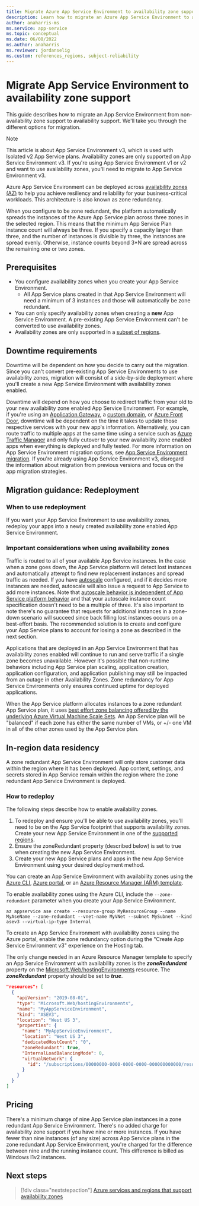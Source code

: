 ```yaml
---
title: Migrate Azure App Service Environment to availability zone support
description: Learn how to migrate an Azure App Service Environment to availability zone support.
author: anaharris-ms
ms.service: app-service
ms.topic: conceptual
ms.date: 06/08/2022
ms.author: anaharris
ms.reviewer: jordanselig
ms.custom: references_regions, subject-reliability
---
```


# Migrate App Service Environment to availability zone support

This guide describes how to migrate an App Service Environment from non-availability zone support to availability support. We'll take you through the different options for migration.

> [!NOTE]
> This article is about App Service Environment v3, which is used with Isolated v2 App Service plans. Availability zones are only supported on App Service Environment v3. If you're using App Service Environment v1 or v2 and want to use availability zones, you'll need to migrate to App Service Environment v3.

Azure App Service Environment can be deployed across [availability zones (AZ)](../reliability/availability-zones-overview.md) to help you achieve resiliency and reliability for your business-critical workloads. This architecture is also known as zone redundancy.

When you configure to be zone redundant, the platform automatically spreads the instances of the Azure App Service plan across three zones in the selected region. This means that the minimum App Service Plan instance count will always be three. If you specify a capacity larger than three, and the number of instances is divisible by three, the instances are spread evenly. Otherwise, instance counts beyond 3*N are spread across the remaining one or two zones.

## Prerequisites

- You configure availability zones when you create your App Service Environment.
  - All App Service plans created in that App Service Environment will need a minimum of 3 instances and those will automatically be zone redundant.
- You can only specify availability zones when creating a **new** App Service Environment. A pre-existing App Service Environment can't be converted to use availability zones.
- Availability zones are only supported in a [subset of regions](../app-service/environment/overview.md#regions).

## Downtime requirements

Downtime will be dependent on how you decide to carry out the migration. Since you can't convert pre-existing App Service Environments to use availability zones, migration will consist of a side-by-side deployment where you'll create a new App Service Environment with availability zones enabled.

Downtime will depend on how you choose to redirect traffic from your old to your new availability zone enabled App Service Environment. For example, if you're using an [Application Gateway](../app-service/networking/app-gateway-with-service-endpoints.md), a [custom domain](../app-service/app-service-web-tutorial-custom-domain.md), or [Azure Front Door](../frontdoor/front-door-overview.md), downtime will be dependent on the time it takes to update those respective services with your new app's information. Alternatively, you can route traffic to multiple apps at the same time using a service such as [Azure Traffic Manager](../app-service/web-sites-traffic-manager.md) and only fully cutover to your new availability zone enabled apps when everything is deployed and fully tested. For more information on App Service Environment migration options, see [App Service Environment migration](../app-service/environment/migration-alternatives.md). If you're already using App Service Environment v3, disregard the information about migration from previous versions and focus on the app migration strategies.

## Migration guidance: Redeployment

### When to use redeployment

If you want your App Service Environment to use availability zones, redeploy your apps into a newly created availability zone enabled App Service Environment.

### Important considerations when using availability zones

Traffic is routed to all of your available App Service instances. In the case when a zone goes down, the App Service platform will detect lost instances and automatically attempt to find new replacement instances and spread traffic as needed. If you have [autoscale](../app-service/manage-scale-up.md) configured, and if it decides more instances are needed, autoscale will also issue a request to App Service to add more instances. Note that [autoscale behavior is independent of App Service platform behavior](../azure-monitor/autoscale/autoscale-overview.md) and that your autoscale instance count specification doesn't need to be a multiple of three. It's also important to note there's no guarantee that requests for additional instances in a zone-down scenario will succeed since back filling lost instances occurs on a best-effort basis. The recommended solution is to create and configure your App Service plans to account for losing a zone as described in the next section.

Applications that are deployed in an App Service Environment that has availability zones enabled will continue to run and serve traffic if a single zone becomes unavailable.  However it's possible that non-runtime behaviors including App Service plan scaling, application creation, application configuration, and application publishing may still be impacted from an outage in other Availability Zones. Zone redundancy for App Service Environments only ensures continued uptime for deployed applications.

When the App Service platform allocates instances to a zone redundant App Service plan, it uses [best effort zone balancing offered by the underlying Azure Virtual Machine Scale Sets](../virtual-machine-scale-sets/virtual-machine-scale-sets-use-availability-zones.md#zone-balancing). An App Service plan will be "balanced" if each zone has either the same number of VMs, or +/- one VM in all of the other zones used by the App Service plan.

## In-region data residency

A zone redundant App Service Environment will only store customer data within the region where it has been deployed. App content, settings, and secrets stored in App Service remain within the region where the zone redundant App Service Environment is deployed.

### How to redeploy

The following steps describe how to enable availability zones.

1. To redeploy and ensure you'll be able to use availability zones, you'll need to be on the App Service footprint that supports availability zones. Create your new App Service Environment in one of the [supported regions](../app-service/environment/overview.md#regions).
1. Ensure the zoneRedundant property (described below) is set to true when creating the new App Service Environment.
1. Create your new App Service plans and apps in the new App Service Environment using your desired deployment method.

You can create an App Service Environment with availability zones using the [Azure CLI](/cli/azure/install-azure-cli), [Azure portal](https://portal.azure.com), or an [Azure Resource Manager (ARM) template](../azure-resource-manager/templates/overview.md).

To enable availability zones using the Azure CLI, include the `--zone-redundant` parameter when you create your App Service Environment.

```azurecli
az appservice ase create --resource-group MyResourceGroup --name MyAseName --zone-redundant --vnet-name MyVNet --subnet MySubnet --kind asev3 --virtual-ip-type Internal
```

To create an App Service Environment with availability zones using the Azure portal, enable the zone redundancy option during the "Create App Service Environment v3" experience on the Hosting tab.

The only change needed in an Azure Resource Manager template to specify an App Service Environment with availability zones is the ***zoneRedundant*** property on the [Microsoft.Web/hostingEnvironments](/azure/templates/microsoft.web/hostingEnvironments?tabs=json) resource. The ***zoneRedundant*** property should be set to ***true***.

```json
"resources": [
  {
    "apiVersion": "2019-08-01",
    "type": "Microsoft.Web/hostingEnvironments",
    "name": "MyAppServiceEnvironment",
    "kind": "ASEV3",
    "location": "West US 3",
    "properties": {
      "name": "MyAppServiceEnvironment",
      "location": "West US 3",
      "dedicatedHostCount": "0",
      "zoneRedundant": true,
      "InternalLoadBalancingMode": 0,
      "virtualNetwork": {
        "id": "/subscriptions/00000000-0000-0000-0000-000000000000/resourceGroups/MyResourceGroup/providers/Microsoft.Network/virtualNetworks/MyVNet/subnets/MySubnet"
      }
    }
  }
]
```

## Pricing

There's a minimum charge of nine App Service plan instances in a zone redundant App Service Environment. There's no added charge for availability zone support if you have nine or more instances. If you have fewer than nine instances (of any size) across App Service plans in the zone redundant App Service Environment, you're charged for the difference between nine and the running instance count. This difference is billed as Windows I1v2 instances.

## Next steps

> [!div class="nextstepaction"]
> [Azure services and regions that support availability zones](availability-zones-service-support.md)
